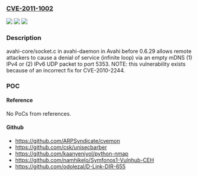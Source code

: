 ### [CVE-2011-1002](https://cve.mitre.org/cgi-bin/cvename.cgi?name=CVE-2011-1002)
![](https://img.shields.io/static/v1?label=Product&message=n%2Fa&color=blue)
![](https://img.shields.io/static/v1?label=Version&message=n%2Fa&color=blue)
![](https://img.shields.io/static/v1?label=Vulnerability&message=n%2Fa&color=brighgreen)

### Description

avahi-core/socket.c in avahi-daemon in Avahi before 0.6.29 allows remote attackers to cause a denial of service (infinite loop) via an empty mDNS (1) IPv4 or (2) IPv6 UDP packet to port 5353.  NOTE: this vulnerability exists because of an incorrect fix for CVE-2010-2244.

### POC

#### Reference
No PoCs from references.

#### Github
- https://github.com/ARPSyndicate/cvemon
- https://github.com/csk/unisecbarber
- https://github.com/kaanyeniyol/python-nmap
- https://github.com/namhikelo/Symfonos1-Vulnhub-CEH
- https://github.com/odolezal/D-Link-DIR-655

